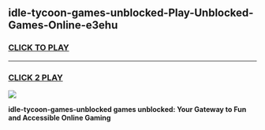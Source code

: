 
## idle-tycoon-games-unblocked-Play-Unblocked-Games-Online-e3ehu
<h3>
<a href="https://premium76.site?title=idle-tycoon-games-unblocked&ref=25A">CLICK TO PLAY</a></h3>
<hr>

<h3>
<a href="https://premium76.site?title=idle-tycoon-games-unblocked&ref=25A">CLICK 2 PLAY</a>
  
</h3>

<a href="https://premium76.site?title=idle-tycoon-games-unblocked&ref=25A"><img src="https://clearcache.store/games.png"></a>


**idle-tycoon-games-unblocked games unblocked: Your Gateway to Fun and Accessible Online Gaming**
